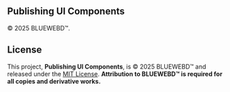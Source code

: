 ## Publishing UI Components
© 2025 BLUEWEBD™.

## License
This project, **Publishing UI Components**, is © 2025 BLUEWEBD™ and released under the [MIT License](./LICENSE).
**Attribution to BLUEWEBD™ is required for all copies and derivative works.**

